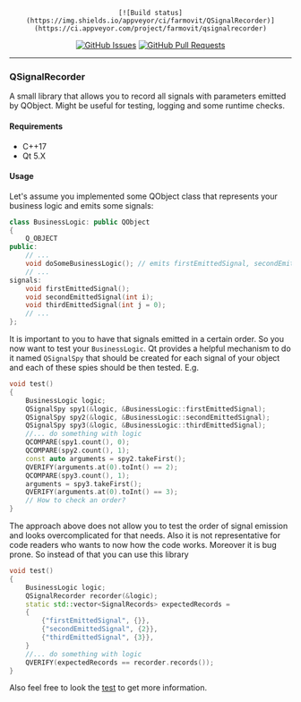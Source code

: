 <div align="center">

	[![Build status](https://img.shields.io/appveyor/ci/farmovit/QSignalRecorder)](https://ci.appveyor.com/project/farmovit/qsignalrecorder)
  [![GitHub Issues](https://img.shields.io/github/issues/farmovit/QSignalRecorder)](https://github.com/farmovit/QSignalRecorder/issues)
  [![GitHub Pull Requests](https://img.shields.io/github/issues-pr/farmovit/QSignalRecorder)](https://github.com/farmovit/QPointerGrabber/pulls)

</div>

---

### QSignalRecorder
A small library that allows you to record all signals with parameters emitted by QObject. Might be useful for testing, logging and some runtime checks.

#### Requirements
- C++17
- Qt 5.X

#### Usage
Let's assume you implemented some QObject class that represents your business logic and emits some signals:

```c++
class BusinessLogic: public QObject
{
	Q_OBJECT
public:
	// ...
	void doSomeBusinessLogic(); // emits firstEmittedSignal, secondEmittedSignal, thirdEmittedSignal
	// ...
signals:
	void firstEmittedSignal();
	void secondEmittedSignal(int i);
	void thirdEmittedSignal(int j = 0);
	// ...
};
```
It is important to you to have that signals emitted in a certain order. So you now want to test your `BusinessLogic`. Qt provides a helpful mechanism to do it named `QSignalSpy` that should be created for each signal of your object and each of these spies should be then tested. E.g.
```c++
void test()
{
	BusinessLogic logic;
	QSignalSpy spy1(&logic, &BusinessLogic::firstEmittedSignal);
	QSignalSpy spy2(&logic, &BusinessLogic::secondEmittedSignal);
	QSignalSpy spy3(&logic, &BusinessLogic::thirdEmittedSignal);
	//... do something with logic
	QCOMPARE(spy1.count(), 0);
	QCOMPARE(spy2.count(), 1);
	const auto arguments = spy2.takeFirst();
	QVERIFY(arguments.at(0).toInt() == 2);
	QCOMPARE(spy3.count(), 1);
	arguments = spy3.takeFirst();
	QVERIFY(arguments.at(0).toInt() == 3);
	// How to check an order?
}
```
The approach above does not allow you to test the order of signal emission and looks overcomplicated for that needs. Also it is not representative for code readers who wants to now how the code works. Moreover it is bug prone. So instead of that you can use this library
```c++
void test()
{
	BusinessLogic logic;
	QSignalRecorder recorder(&logic);
	static std::vector<SignalRecords> expectedRecords =
	{
		{"firstEmittedSignal", {}},
		{"secondEmittedSignal", {2}},
		{"thirdEmittedSignal", {3}},
	}
	//... do something with logic
	QVERIFY(expectedRecords == recorder.records());
}
```
Also feel free to look the [test](https://github.com/farmovit/QSignalRecorder/blob/master/test/SignalRecorderTest.cpp) to get more information.